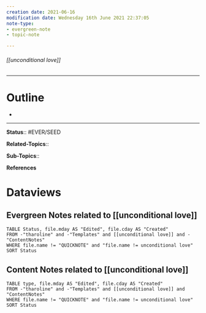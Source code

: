 ```yaml
---
creation date: 2021-06-16
modification date: Wednesday 16th June 2021 22:37:05
note-type: 
- evergreen-note
- topic-note

---
```


###### [[unconditional love]]



---
# Outline
- 

---

**Status**:: #EVER/SEED

**Related-Topics**:: 
	
**Sub-Topics**::
	
**References**

# Dataviews 
## Evergreen Notes related to [[unconditional love]]
```dataview
TABLE Status, file.mday AS "Edited", file.cday AS "Created"
FROM -"tharoline" and -"Templates" and [[unconditional love]] and -"ContentNotes"
WHERE file.name != "QUICKNOTE" and "file.name != unconditional love"
SORT Status
```
## Content Notes related to [[unconditional love]]
```dataview
TABLE type, file.mday AS "Edited", file.cday AS "Created"
FROM -"tharoline" and -"Templates" and [[unconditional love]] and "ContentNotes"
WHERE file.name != "QUICKNOTE" and "file.name != unconditional love"
SORT Status
```